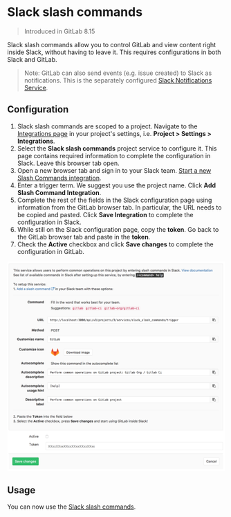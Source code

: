 # Slack slash commands

> Introduced in GitLab 8.15

Slack slash commands allow you to control GitLab and view content right inside Slack, without having to leave it. This requires configurations in both Slack and GitLab.

> Note: GitLab can also send events (e.g. issue created) to Slack as notifications. This is the separately configured [Slack Notifications Service](slack.md).

## Configuration

1. Slack slash commands are scoped to a project. Navigate to the [Integrations page](project_services.md#accessing-the-project-services) in your project's settings, i.e. **Project > Settings > Integrations**.
1. Select the **Slack slash commands** project service to configure it. This page contains required information to complete the configuration in Slack. Leave this browser tab open.
1. Open a new browser tab and sign in to your Slack team. [Start a new Slash Commands integration](https://my.slack.com/services/new/slash-commands).
1. Enter a trigger term. We suggest you use the project name. Click **Add Slash Command Integration**.
1. Complete the rest of the fields in the Slack configuration page using information from the GitLab browser tab. In particular, the URL needs to be copied and pasted. Click **Save Integration** to complete the configuration in Slack.
1. While still on the Slack configuration page, copy the **token**. Go back to the GitLab browser tab and paste in the **token**.
1. Check the **Active** checkbox and click **Save changes** to complete the configuration in GitLab.

![Slack setup instructions](img/slack_setup.png)

## Usage

You can now use the [Slack slash commands](../../../integration/slash_commands.md).
